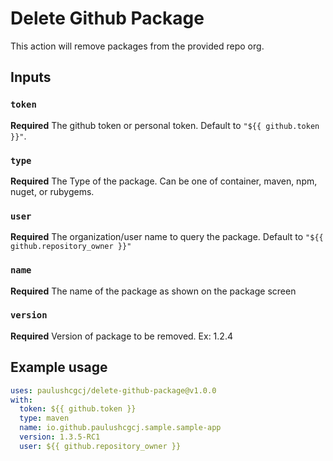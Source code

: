 # Delete Github Package

This action will remove packages from the provided repo org.

## Inputs

### `token`

**Required** The github token or personal token. Default to `"${{ github.token }}"`.

### `type`

**Required** The Type of the package. Can be one of container, maven, npm, nuget, or rubygems.

### `user`

**Required** The organization/user name to query the package. Default to `"${{ github.repository_owner }}"`

### `name`

**Required** The name of the package as shown on the package screen

### `version`

**Required** Version of package to be removed. Ex: 1.2.4

## Example usage

```yaml
uses: paulushcgcj/delete-github-package@v1.0.0
with:
  token: ${{ github.token }}
  type: maven
  name: io.github.paulushcgcj.sample.sample-app
  version: 1.3.5-RC1
  user: ${{ github.repository_owner }}
```
